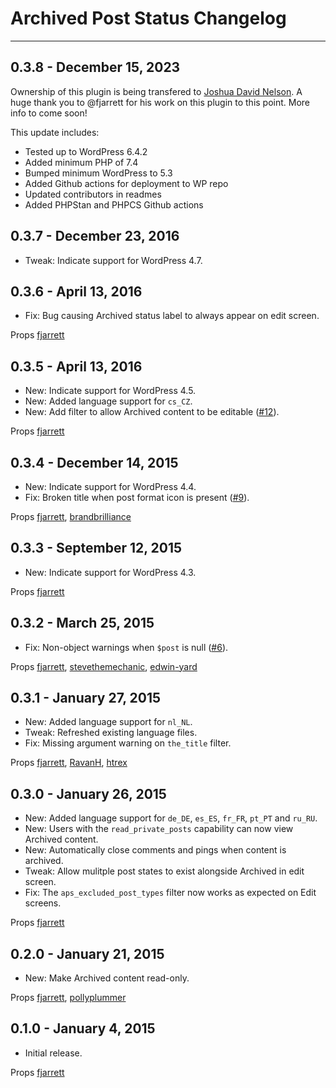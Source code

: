 # Archived Post Status Changelog
---

## 0.3.8 - December 15, 2023

Ownership of this plugin is being transfered to [Joshua David Nelson](https://github.com/joshuadavidnelson/). A huge thank you to @fjarrett for his work on this plugin to this point. More info to come soon!

This update includes:
- Tested up to WordPress 6.4.2
- Added minimum PHP of 7.4
- Bumped minimum WordPress to 5.3
- Added Github actions for deployment to WP repo
- Updated contributors in readmes
- Added PHPStan and PHPCS Github actions

## 0.3.7 - December 23, 2016
* Tweak: Indicate support for WordPress 4.7.

## 0.3.6 - April 13, 2016
* Fix: Bug causing Archived status label to always appear on edit screen.

Props [fjarrett](https://github.com/fjarrett)

## 0.3.5 - April 13, 2016
* New: Indicate support for WordPress 4.5.
* New: Added language support for `cs_CZ`.
* New: Add filter to allow Archived content to be editable ([#12](https://github.com/fjarrett/archived-post-status/pull/12)).

Props [fjarrett](https://github.com/fjarrett)

## 0.3.4 - December 14, 2015
* New: Indicate support for WordPress 4.4.
* Fix: Broken title when post format icon is present ([#9](https://github.com/fjarrett/archived-post-status/pull/9)).

Props [fjarrett](https://github.com/fjarrett), [brandbrilliance](https://github.com/brandbrilliance)

## 0.3.3 - September 12, 2015
* New: Indicate support for WordPress 4.3.

Props [fjarrett](https://github.com/fjarrett)

## 0.3.2 - March 25, 2015
* Fix: Non-object warnings when `$post` is null ([#6](https://github.com/fjarrett/archived-post-status/issues/6)).

Props [fjarrett](https://github.com/fjarrett), [stevethemechanic](https://github.com/stevethemechanic), [edwin-yard](https://profiles.wordpress.org/edwin-yard/)

## 0.3.1 - January 27, 2015
* New: Added language support for `nl_NL`.
* Tweak: Refreshed existing language files.
* Fix: Missing argument warning on `the_title` filter.

Props [fjarrett](https://github.com/fjarrett), [RavanH](https://github.com/RavanH), [htrex](https://profiles.wordpress.org/htrex/)

## 0.3.0 - January 26, 2015
* New: Added language support for `de_DE`, `es_ES`, `fr_FR`, `pt_PT` and `ru_RU`.
* New: Users with the `read_private_posts` capability can now view Archived content.
* New: Automatically close comments and pings when content is archived.
* Tweak: Allow mulitple post states to exist alongside Archived in edit screen.
* Fix: The `aps_excluded_post_types` filter now works as expected on Edit screens.

Props [fjarrett](https://github.com/fjarrett)

## 0.2.0 - January 21, 2015
* New: Make Archived content read-only.

Props [fjarrett](https://github.com/fjarrett), [pollyplummer](https://github.com/pollyplummer)

## 0.1.0 - January 4, 2015
* Initial release.

Props [fjarrett](https://github.com/fjarrett)


